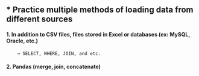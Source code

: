 ## * Practice multiple methods of loading data from different sources





#### 1. In addition to CSV files, files stored in Excel or databases (ex: MySQL, Oracle, etc.) 

        → SELECT, WHERE, JOIN, and etc.
        
        
#### 2. Pandas (merge, join, concatenate)
